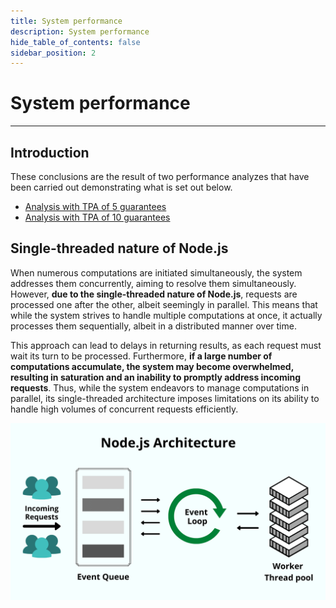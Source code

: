 ```yaml
---
title: System performance
description: System performance
hide_table_of_contents: false
sidebar_position: 2
---
```


# System performance

---
## Introduction

These conclusions are the result of two performance analyzes that have been carried out demonstrating what is set out below.
- [Analysis with TPA of 5 guarantees](https://docs.google.com/spreadsheets/d/1Upg3FPM2alc0Ys-61MBUJiLufiG5ALuVAVllVsF58PY/edit?usp=sharing)
- [Analysis with TPA of 10 guarantees](https://docs.google.com/spreadsheets/d/1Xc7gb1O7iqSB86NvGlywV6z7nmkCe4msFGU3bldWqGo/edit?usp=sharing)

## Single-threaded nature of Node.js

When numerous computations are initiated simultaneously, the system addresses them concurrently, aiming to resolve them simultaneously. However, **due to the single-threaded nature of Node.js**, requests are processed one after the other, albeit seemingly in parallel. This means that while the system strives to handle multiple computations at once, it actually processes them sequentially, albeit in a distributed manner over time.

This approach can lead to delays in returning results, as each request must wait its turn to be processed. Furthermore, **if a large number of computations accumulate, the system may become overwhelmed, resulting in saturation and an inability to promptly address incoming requests**. Thus, while the system endeavors to manage computations in parallel, its single-threaded architecture imposes limitations on its ability to handle high volumes of concurrent requests efficiently.

![descripción](/img/architecture/Nodejs-Architecture.png)
